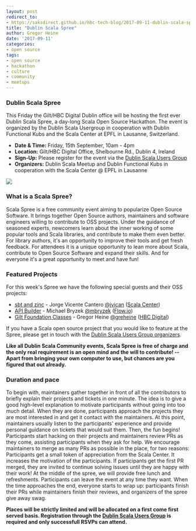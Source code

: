 ```yaml
---
layout: post
redirect_to:
- https://saksdirect.github.io/hbc-tech-blog/2017-09-11-dublin-scala-spree.html
title: "Dublin Scala Spree"
author: Gregor Heine
date: '2017-09-11'
categories: 
- open source
tags:
- open source
- hackathon
- culture
- community
- meetups
---
```


### Dublin Scala Spree
This Friday the Gilt/HBC Digital Dublin office will be hosting the first ever Dublin Scala Spree, a day-long Scala Open Source Hackathon. 
The event is organized by the Dublin Scala Usergroup in cooperation with Dublin Functional Kubs and the Scala Center at EPFL in Lausanne, Switzerland.

* __Date & Time:__ Friday, 15th September, 10am - 4pm
* __Location:__ Gilt/HBC Digital Office, Shelbourne Rd., Dublin 4, Ireland
* __Sign-Up:__ Please register for the event via the [Dublin Scala Users Group](https://www.meetup.com/Dublin-Scala-users-group/events/242952081)
* __Organizers:__ Dublin Scala Meetup and Dublin Functional Kubs in cooperation with the Scala Center @ EPFL in Lausanne

<img class="center" src="https://pbs.twimg.com/media/DEIosBJWAAAj87h.jpg">

### What is a Scala Spree?
Scala Spree is a free community event aiming to popularize Open Source Software. It brings together Open Source authors, 
maintainers and software engineers willing to contribute to OSS projects. Under the guidance of seasoned experts, newcomers learn about the inner 
working of some popular tools and Scala libraries, and contribute to make them even better. For library authors, it's an opportunity to improve 
their tools and get fresh feedback. For attendees it is a unique opportunity to lean more about Scala, contribute to Open Source Software and 
expand their skills. And for everyone it's a great opportunity to meet and have fun!

### Featured Projects
For this week's Spree we have the following special guests and their OSS projects: 
* [sbt and zinc](http://www.scala-sbt.org) - Jorge Vicente Cantero [@jvican](https://twitter.com/jvican) ([Scala Center](https://scala.epfl.ch))
* [API Builder](https://www.apibuilder.io) - Michael Bryzek [@mbryzek](https://twitter.com/mbryzek) ([Flow.io](https://www.flow.io)) 
* [Gilt Foundation Classes](https://github.com/gilt?q=gfc) - Gregor Heine [@greheine](https://twitter.com/greheine) ([HBC Digital](http://tech.gilt.com)) 

If you have a Scala open source project that you would like to feature at the Spree, please get in touch with the [Dublin Scala Users Group organizers](https://www.meetup.com/Dublin-Scala-users-group).

__Like all Dublin Scala Community events, Scala Spree is free of charge and the only real requirement is an open mind and the will to contribute! 
-- Apart from bringing your own computer to use, but chances are you figured that out already.__

### Duration and pace
To begin with, maintainers gather together in front of all the contributors to briefly explain their projects and tickets in one minute. 
The idea is to give a good high-level explanation to motivate participants without going into too much detail. When they are done, participants 
approach the projects they are most interested in and get it contact with the maintainers. At this point, maintainers usually listen to the 
participants' experience and provide personal guidance on tickets that would suit them. 
Then, the fun begins! Participants start hacking on their projects and maintainers review PRs as they come, assisting participants when they ask 
for help. We encourage maintainers to merge as many PRs as possible in the place, for two reasons: 
Participants get a small token of appreciation from the Scala Center. It increases the motivation of the participants. If participants get the 
first PR merged, they are invited to continue solving issues until they are happy with their work! 
At the middle of the spree, we will provide free lunch and refreshments. 
Participants can leave the event at any time they want. When the time approaches the end, everyone starts to wrap up: participants finish their 
PRs while maintainers finish their reviews, and organizers of the spree give away swag.

__Places will be strictly limited and will be allocated on a first come first served basis. 
Registration through the [Dublin Scala Users Group](https://www.meetup.com/Dublin-Scala-users-group/events/242952081) is required and only successfull RSVPs can attend.__
